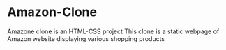 # Amazon-Clone
Amazone clone is an HTML-CSS project 
This clone is a static webpage of Amazon website displaying various shopping products
